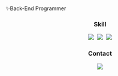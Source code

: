 ### 

✨Back-End Programmer

<h3 align="center">Skill</h3>
<div align=center>
  <img src="https://img.shields.io/badge/Python-3776AB?style=flat-square&logo=Python&logoColor=white"/></a>&nbsp 
  <img src="https://img.shields.io/badge/Django-092E20?style=flat-square&logo=Django&logoColor=white"/></a>&nbsp 
  <img src="https://img.shields.io/badge/MySQL-4479A1?style=flat-square&logo=MySQL&logoColor=white"/></a>
</div>

<h3 align="center">Contact</h3>
<div align=center>
  <a href="mailto:thsrns3934@gmail.com"><img src="https://img.shields.io/badge/Gmail-d14836?style=flat-square&logo=Gmail&logoColor=white&link=dwenup@gmail.com"/></a>
</div>

<!--
**shm39/shm39** is a ✨ _special_ ✨ repository because its `README.md` (this file) appears on your GitHub profile.

Here are some ideas to get you started:

- 🔭 I’m currently working on ...
- 🌱 I’m currently learning ...
- 👯 I’m looking to collaborate on ...
- 🤔 I’m looking for help with ...
- 💬 Ask me about ...
- 📫 How to reach me: ...
- 😄 Pronouns: ...
- ⚡ Fun fact: ...
-->
